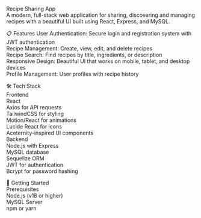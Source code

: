 Recipe Sharing App  
A modern, full-stack web application for sharing, discovering and managing recipes with a beautiful UI built using React, Express, and MySQL.  

📋 Features
User Authentication: Secure login and registration system with JWT authentication  
Recipe Management: Create, view, edit, and delete recipes   
Recipe Search: Find recipes by title, ingredients, or description   
Responsive Design: Beautiful UI that works on mobile, tablet, and desktop devices  
Profile Management: User profiles with recipe history  


🛠️ Tech Stack  
Frontend  
React  
Axios for API requests  
TailwindCSS for styling  
Motion/React for animations  
Lucide React for icons  
Aceternity-inspired UI components  
Backend  
Node.js with Express  
MySQL database  
Sequelize ORM  
JWT for authentication  
Bcrypt for password hashing 


🚀 Getting Started  
Prerequisites  
Node.js (v18 or higher)  
MySQL Server  
npm or yarn
